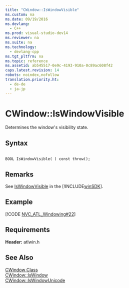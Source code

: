 ```yaml
---
title: "CWindow::IsWindowVisible"
ms.custom: na
ms.date: 09/19/2016
ms.devlang: 
  - C++
ms.prod: visual-studio-dev14
ms.reviewer: na
ms.suite: na
ms.technology: 
  - devlang-cpp
ms.tgt_pltfrm: na
ms.topic: reference
ms.assetid: ab545517-0e9c-4193-910a-0c89ac608f42
caps.latest.revision: 14
robots: noindex,nofollow
translation.priority.ht: 
  - de-de
  - ja-jp
---
```

# CWindow::IsWindowVisible
Determines the window's visibility state.  
  
## Syntax  
  
```  
  
BOOL IsWindowVisible( ) const throw();  
```  
  
## Remarks  
 See [IsWindowVisible](http://msdn.microsoft.com/library/windows/desktop/ms633530) in the [!INCLUDE[winSDK](../vs140/includes/winSDK_md.md)].  
  
## Example  
 [!CODE [NVC_ATL_Windowing#22](../CodeSnippet/VS_Snippets_Cpp/NVC_ATL_Windowing#22)]  
  
## Requirements  
 **Header:** atlwin.h  
  
## See Also  
 [CWindow Class](../vs140/CWindow-Class.md)   
 [CWindow::IsWindow](../vs140/CWindow--IsWindow.md)   
 [CWindow::IsWindowUnicode](../vs140/CWindow--IsWindowUnicode.md)